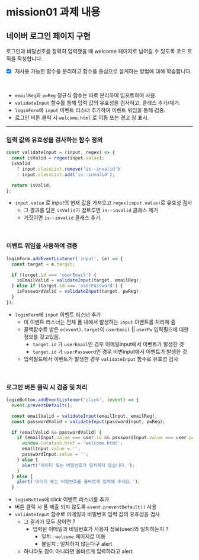 # mission01 과제 내용

## 네이버 로그인 페이지 구현

로그인과 비밀번호를 정확히 입력했을 때 welcome 페이지로 넘어갈 수 있도록 코드 로직을 작성합니다.

- [x] 재사용 가능한 함수를 분리하고 함수를 중심으로 설계하는 방법에 대해 학습합니다.

<br>

- `emailReg`와 `pwReg` 정규식 함수는 따로 분리하여 임포트하여 사용.
- `validateInput` 함수를 통해 입력 값의 유효성을 검사하고, 클래스 추가/제거.
- `loginForm`에 `input` 이벤트 리스너 추가하여 이벤트 위임을 통해 검증.
- 로그인 버튼 클릭 시 `welcome.html` 로 이동 또는 경고 창 표시.

---

### 입력 값의 유효성을 검사하는 함수 정의

```javascript
const validateInput = (input, regex) => {
  const isValid = regex(input.value);
  isValid
    ? input.classList.remove('is--invalid')
    : input.classList.add('is--invalid');

  return isValid;
};
```

- `input.value` 로 input의 현재 값을 가져오고 `regex(input.value)`로 유효성 검사
  - 그 결과를 담은 `isValid`가 참트루면 `is--invalid` 클래스 제거
  - 거짓이면 `is--invalid` 클래스 추가.

<br/>

### 이벤트 위임을 사용하여 검증

```javascript
loginForm.addEventListener('input', (e) => {
  const target = e.target;

  if (target.id === 'userEmail') {
    isEmailValid = validateInput(target, emailReg);
  } else if (target.id === 'userPassword') {
    isPasswordValid = validateInput(target, pwReg);
  }
});
```

- `loginForm`에 `input` 이벤트 리스너 추가
  - 이 이벤트 리스너는 전체 폼 내에서 발생하는 `input` 이벤트를 처리해 쥼
  - 콜백함수로 받은 `e(event).target`이 `userEmail` || `userPw` 입력필드에 대한 정보를 갖고있음.
    - `target.id` 가 `userEmail`인 경우 이메일input에서 이벤트가 발생한 것
    - `target.id` 가 `userPassword`인 경우 비번input에서 이벤트가 발생한 것
  - 입력필드에서 이벤트가 발생한 경우 `validateInput` 함수로 유효성 검사

<br/>

### 로그인 버튼 클릭 시 검증 및 처리

```javascript
loginButton.addEventListener('click', (event) => {
  event.preventDefault();

  const emailValid = validateInput(emailInput, emailReg);
  const passwordValid = validateInput(passwordInput, pwReg);

  if (emailValid && passwordValid) {
    if (emailInput.value === user.id && passwordInput.value === user.pw) {
      window.location.href = 'welcome.html';
      emailInput.value = '';
      passwordInput.value = '';
    } else {
      alert('아이디 또는 비밀번호가 일치하지 않습니다.');
    }
  } else {
    alert('아이디 또는 비밀번호를 올바르게 입력해 주세요.');
  }
```

- `loginButton`에 click 이벤트 리스너를 추가
- 버튼 클릭 시 폼 제출 되지 않도록 `event.preventDefault()` 사용
- `validateInput` 함수로 이메일과 비밀번호 입력 값의 유효성을 검사
  - 그 결과가 모두 참이면 ?
    - 입력된 이메일과 비밀번호가 사용자 정보(user)와 일치하는지 ?
      - 일치 : `welcome` 페이지로 이동
      - 불일치 : 일치하지 않는다구 alert
  - 하나라도 참이 아니라면 올바르게 입력하라고 alert

<br>

